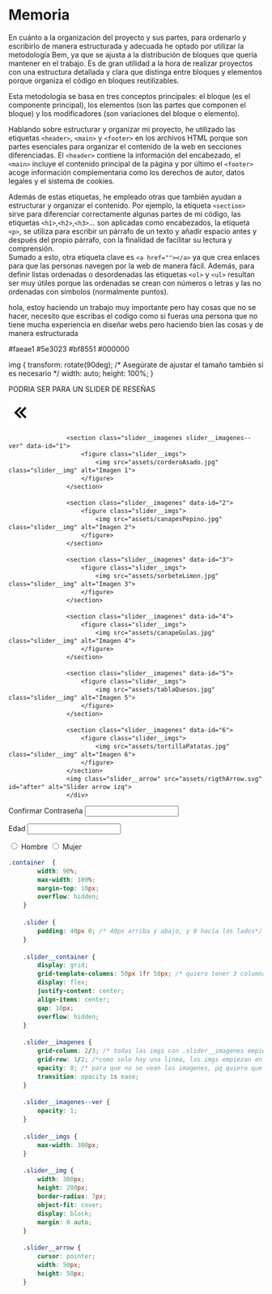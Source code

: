 # Memoria
En cuánto a la organización del proyecto y sus partes, para ordenarlo y escribirlo de manera estructurada y adecuada he optado por utilizar la metodología Bem, ya que se ajusta a la distribución de bloques que quería mantener en el trabajo. 
Es de gran utilidad a la hora de realizar proyectos con una estructura detallada y clara que distinga entre bloques y elementos porque organiza el código en bloques reutilizables.

Esta metodología se basa en tres conceptos principales: el bloque (es el componente principal), los elementos (son las partes que componen el bloque) y los modificadores (son variaciones del bloque o elemento).

Hablando sobre estructurar y organizar mi proyecto, he utilizado las etiquetas `<header>`, `<main>` y `<footer>` en los archivos HTML porque son partes esenciales para organizar el contenido de la web en secciones diferenciadas. El `<header>` contiene la información del encabezado, el `<main>` incluye el contenido principal de la página y por último el `<footer>` acoge información complementaria como los derechos de autor, datos legales y el sistema de cookies. 

Además de estas etiquetas, he empleado otras que también ayudan a estructurar y organizar el contenido. Por ejemplo, la etiqueta `<section>` sirve para diferenciar correctamente algunas partes de mi código, las etiquetas `<h1>`,`<h2>`,`<h3>`... son aplicadas como encabezados, la etiqueta `<p>`, se utiliza para escribir un párrafo de un texto y añadir espacio antes y después del propio párrafo, con la finalidad de facilitar su lectura y comprensión.  
Sumado a esto, otra etiqueta clave es `<a href=""></a>` ya que crea enlaces para que las personas navegen por la web de manera fácil. Además, para definir listas ordenadas o desordenadas las etiquetas `<ol>` y `<ul>` resultan ser muy útiles porque las ordenadas se crean con números o letras y las no ordenadas con símbolos (normalmente puntos).




hola, estoy haciendo  un trabajo muy importante pero hay cosas que no se hacer, necesito que escribas el codigo como si fueras una persona que no tiene mucha experiencia en diseñar webs pero haciendo bien las cosas y de manera estructurada


<script>
    function toggleMenu() {
        const nav = document.querySelector('.nav');
        nav.classList.toggle('nav--activo');
    }
</script>


<i class="fa fa-thumbs-up" aria-hidden="true"></i>
<i class="fa fa-thumbs-down" aria-hidden="true"></i>
<i class="fa fa-external-link-square" aria-hidden="true"></i>





#faeae1
#5e3023
#bf8551
#000000

img {
    transform: rotate(90deg);
    /* Asegúrate de ajustar el tamaño también si es necesario */
    width: auto;
    height: 100%;
}



PODRIA SER PARA UN SLIDER DE RESEÑAS
<section class="slider">
                    <div class="slider__container container">
                    <img class="slider__arrow" src="assets/leftArrow.svg" id="before" alt="Slider arrow izq">

                    <section class="slider__imagenes slider__imagenes--ver" data-id="1">
                        <figure class="slider__imgs">
                            <img src="assets/corderoAsado.jpg" class="slider__img" alt="Imagen 1">
                        </figure>
                    </section>

                    <section class="slider__imagenes" data-id="2">
                        <figure class="slider__imgs">
                            <img src="assets/canapesPepino.jpg" class="slider__img" alt="Imagen 2">
                        </figure>
                    </section>

                    <section class="slider__imagenes" data-id="3">
                        <figure class="slider__imgs">
                            <img src="assets/sorbeteLimon.jpg" class="slider__img" alt="Imagen 3">
                        </figure>
                    </section>

                    <section class="slider__imagenes" data-id="4">
                        <figure class="slider__imgs">
                            <img src="assets/canapeGulas.jpg" class="slider__img" alt="Imagen 4">
                        </figure>
                    </section>

                    <section class="slider__imagenes" data-id="5">
                        <figure class="slider__imgs">
                            <img src="assets/tablaQuesos.jpg" class="slider__img" alt="Imagen 5">
                        </figure>
                    </section>

                    <section class="slider__imagenes" data-id="6">
                        <figure class="slider__imgs">
                            <img src="assets/tortillaPatatas.jpg" class="slider__img" alt="Imagen 6">
                        </figure>
                    </section>
                    <img class="slider__arrow" src="assets/rigthArrow.svg" id="after" alt="Slider arrow izq">
                    </div>








<!-- Confirmar Contraseña -->
<label for="pass2">Confirmar Contraseña</label>
                            <input type="password" name="pass" id="pass2" required>
        
<!-- Edad -->
<label for="edad">Edad</label>
<input type="number" name="edad" id="edad" required>
        
<!-- Género -->
<div>
    <input type="radio" name="gender" value="male"> Hombre
    <input type="radio" name="gender" value="female"> Mujer
 </div>






                    
                    
</section>

```css
.container  {
        width: 90%;
        max-width: 100%;
        margin-top: 10px;
        overflow: hidden;
    }

    .slider {
        padding: 40px 0; /* 40px arriba y abajo, y 0 hacia los lados*/
    }

    .slider__container {
        display: grid;
        grid-template-columns: 50px 1fr 50px; /* quiero tener 3 columnas, para poner la flecha a un lado, el contenido en medio y la otra flecha al otro lado*/
        display: flex;
        justify-content: center;
        align-items: center;
        gap: 10px;
        overflow: hidden;
    }

    .slider__imagenes {
        grid-column: 2/3; /* todas las imgs con .slider__imagenes empiezan en la columna 2 y acaben en la 3*/
        grid-row: 1/2; /*como solo hay una linea, las imgs empiezan en la 1 y acaban en la 2*/
        opacity: 0; /* para que no se vean las imagenes, pq quiero que se vea primero la 1*/
        transition: opacity 1s ease;
    }

    .slider__imagenes--ver {
        opacity: 1;
    }

    .slider__imgs {
        max-width: 300px;
    }

    .slider__img {
        width: 300px;
        height: 200px;
        border-radius: 7px;
        object-fit: cover;
        display: block;
        margin: 0 auto;
    }

    .slider__arrow {
        cursor: pointer;
        width: 50px;
        height: 50px;
    }
```